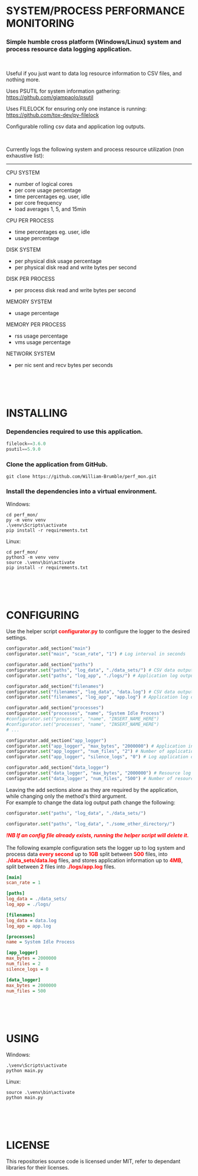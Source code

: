 # SYSTEM/PROCESS PERFORMANCE MONITORING
### Simple humble cross platform (Windows/Linux) system and process resource data logging application.

<br>

Useful if you just want to data log resource information to CSV files, and nothing more.

Uses PSUTIL for system information gathering: https://github.com/giampaolo/psutil

Uses FILELOCK for ensuring only one instance is running: https://github.com/tox-dev/py-filelock

Configurable rolling csv data and application log outputs.

<br>

Currently logs the following system and process resource utilization (non exhaustive list):
___

CPU SYSTEM
 - number of logical cores
 - per core usage percentage
 - time percentages eg. user, idle
 - per core frequency
 - load averages 1, 5, and 15min

CPU PER PROCESS
 - time percentages eg. user, idle
 - usage percentage

DISK SYSTEM
 - per physical disk usage percentage
 - per physical disk read and write bytes per second

DISK PER PROCESS
 - per process disk read and write bytes per second

MEMORY SYSTEM
 - usage percentage

MEMORY PER PROCESS
 - rss usage percentage
 - vms usage percentage

NETWORK SYSTEM
- per nic sent and recv bytes per seconds

<br>
<br>
<br>

# INSTALLING
### Dependencies required to use this application.
```python
filelock==3.6.0
psutil==5.9.0
```

### Clone the application from GitHub.
```
git clone https://github.com/William-Brumble/perf_mon.git
```

### Install the dependencies into a virtual environment.
Windows:
```
cd perf_mon/
py -m venv venv
.\venv\Scripts\activate
pip install -r requirements.txt
```

Linux:
```
cd perf_mon/
python3 -m venv venv
source .\venv\bin\activate
pip install -r requirements.txt
```
<br>
<br>
<br>

# CONFIGURING
Use the helper script <span style="color:red">**configurator.py**</span> to configure the logger to the desired settings.

```python
configurator.add_section("main")
configurator.set("main", "scan_rate", "1") # Log interval in seconds

configurator.add_section("paths")
configurator.set("paths", "log_data", "./data_sets/") # CSV data output directory
configurator.set("paths", "log_app", "./logs/") # Application log output directory

configurator.add_section("filenames")
configurator.set("filenames", "log_data", "data.log") # CSV data output file names
configurator.set("filenames", "log_app", "app.log") # Application log output file name

configurator.add_section("processes")
configurator.set("processes", "name", "System Idle Process")
#configurator.set("processes", "name", "INSERT_NAME_HERE")
#configurator.set("processes", "name", "INSERT_NAME_HERE")
# ...

configurator.add_section("app_logger")
configurator.set("app_logger", "max_bytes", "2000000") # Application information log file sizes
configurator.set("app_logger", "num_files", "2") # Number of application information log files
configurator.set("app_logger", "silence_logs", "0") # Log application data? 0 for no, 1 for yes

configurator.add_section("data_logger")
configurator.set("data_logger", "max_bytes", "2000000") # Resource log file sizes
configurator.set("data_logger", "num_files", "500") # Number of resource log files
```
Leaving the add sections alone as they are required by the application, while changing only the method's third argument.\
For example to change the data log output path change the following:

```python
configurator.set("paths", "log_data", "./data_sets/")
```

```python
configurator.set("paths", "log_data", "./some_other_directory/")
```
<span style="color:red">***!NB If an config file already exists, running the helper script will delete it.***</span>\
<br>
The following example configuration sets the logger up to log system and process data <span style="color:red">**every second**</span> up to <span style="color:red">**1GB**</span> split between <span style="color:red">**500**</span> files, into <span style="color:red">**./data_sets/data.log**</span> files, and stores application information up to <span style="color:red">**4MB**</span>, split between <span style="color:red">**2**</span> files into <span style="color:red">**./logs/app.log**</span> files.

```ini
[main]
scan_rate = 1

[paths]
log_data = ./data_sets/
log_app = ./logs/

[filenames]
log_data = data.log
log_app = app.log

[processes]
name = System Idle Process

[app_logger]
max_bytes = 2000000
num_files = 2
silence_logs = 0

[data_logger]
max_bytes = 2000000
num_files = 500
```
<br>
<br>
<br>

# USING
Windows:
```
.\venv\Scripts\activate
python main.py
```
Linux:
```
source .\venv\bin\activate
python main.py
```

<br>
<br>
<br>

# LICENSE
This repositories source code is licensed under MIT, refer to dependant libraries for their licenses.